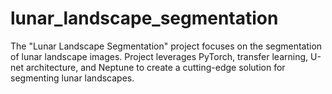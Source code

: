 # lunar_landscape_segmentation
The "Lunar Landscape Segmentation" project focuses on the segmentation of lunar landscape images. Project leverages PyTorch, transfer learning, U-net architecture, and Neptune to create a cutting-edge solution for segmenting lunar landscapes.
